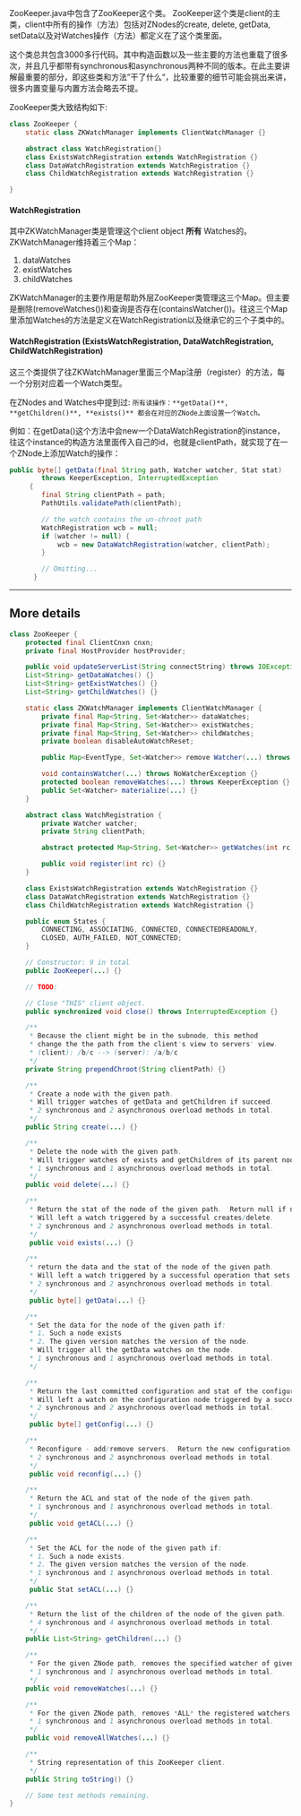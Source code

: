 ZooKeeper.java中包含了ZooKeeper这个类。 ZooKeeper这个类是client的主类，client中所有的操作（方法）包括对ZNodes的create, delete, getData, setData以及对Watches操作（方法）都定义在了这个类里面。

这个类总共包含3000多行代码。其中构造函数以及一些主要的方法也重载了很多次，并且几乎都带有synchronous和asynchronous两种不同的版本。在此主要讲解最重要的部分，即这些类和方法”干了什么“，比较重要的细节可能会挑出来讲，很多内置变量与内置方法会略去不提。

ZooKeeper类大致结构如下:
```java
class ZooKeeper {
    static class ZKWatchManager implements ClientWatchManager {}

    abstract class WatchRegistration{}
    class ExistsWatchRegistration extends WatchRegistration {}
    class DataWatchRegistration extends WatchRegistration {}
    class ChildWatchRegistration extends WatchRegistration {}

}
```
#### WatchRegistration

其中Z​KWatchManager类是管理这个client object **所有** Watches的。
ZKWatchManager维持着三个Map：
1. dataWatches
2. existWatches
3. childWatches

ZKWatchManager的主要作用是帮助外层ZooKeeper类管理这三个Map。但主要是删除(removeWatches())和查询是否存在(containsWatcher())。往这三个Map里添加Watches的方法是定义在WatchRegistration以及继承它的三个子类中的。

#### WatchRegistration (ExistsWatchRegistration, DataWatchRegistration, ChildWatchRegistration)

这三个类提供了往ZKWatchManager里面三个Map注册（register）的方法，每一个分别对应着一个Watch类型。

在ZNodes and Watches中提到过:
`所有读操作：**getData()**, **getChildren()**, **exists()** 都会在对应的ZNode上面设置一个Watch。`

例如：在getData()这个方法中会new一个DataWatchRegistration的instance，往这个instance的构造方法里面传入自己的id，也就是clientPath，就实现了在一个ZNode上添加Watch的操作：
```java
public byte[] getData(final String path, Watcher watcher, Stat stat)
        throws KeeperException, InterruptedException
     {
        final String clientPath = path;
        PathUtils.validatePath(clientPath);

        // the watch contains the un-chroot path
        WatchRegistration wcb = null;
        if (watcher != null) {
            wcb = new DataWatchRegistration(watcher, clientPath);
        }

        // Omitting...
      }

```



---
## More details
``` java
class ZooKeeper {
    protected final ClientCnxn cnxn;
    private final HostProvider hostProvider;

    public void updateServerList(String connectString) throws IOException {}
    List<String> getDataWatches() {}
    List<String> getExistWatches() {}
    List<String> getChildWatches() {}

    static class ZKWatchManager implements ClientWatchManager {
        private final Map<String, Set<Watcher>> dataWatches;
        private final Map<String, Set<Watcher>> existWatches;
        private final Map<String, Set<Watcher>> childWatches;
        private boolean disableAutoWatchReset;

        public Map<EventType, Set<Watcher>> remove Watcher(...) throws KeeperException {}

        void containsWatcher(...) throws NoWatcherException {}
        protected boolean removeWatches(...) throws KeeperException {}
        public Set<Watcher> materialize(...) {}
    }

    abstract class WatchRegistration {
        private Watcher watcher;
        private String clientPath;

        abstract protected Map<String, Set<Watcher>> getWatches(int rc);

        public void register(int rc) {}
    }

    class ExistsWatchRegistration extends WatchRegistration {}
    class DataWatchRegistration extends WatchRegistration {}
    class ChildWatchRegistration extends WatchRegistration {}

    public enum States {
        CONNECTING, ASSOCIATING, CONNECTED, CONNECTEDREADONLY,
        CLOSED, AUTH_FAILED, NOT_CONNECTED;
    }

    // Constructor: 9 in total
    public ZooKeeper(...) {}

    // TODO:

    // Close "THIS" client object.
    public synchronized void close() throws InterruptedException {}

    /**
     * Because the client might be in the subnode, this method
     * change the the path from the client's view to servers' view.
     * (client): /b/c --> (server): /a/b/c
     */
    private String prependChroot(String clientPath) {}

    /**
     * Create a node with the given path.  
     * Will trigger watches of getData and getChildren if succeed.
     * 2 synchronous and 2 asynchronous overload methods in total.
     */
    public String create(...) {}

    /**
     * Delete the node with the given path.
     * Will trigger watches of exists and getChildren of its parent node if succeed.
     * 1 synchronous and 1 asynchronous overload methods in total.
     */
    public void delete(...) {}

    /**
     * Return the stat of the node of the given path.  Return null if no such a node exists.
     * Will left a watch triggered by a successful creates/delete.
     * 2 synchronous and 2 asynchronous overload methods in total.
     */
     public void exists(...) {}

    /**
     * return the data and the stat of the node of the given path.
     * Will left a watch triggered by a successful operation that sets data on the node.
     * 2 synchronous and 2 asynchronous overload methods in total.
     */
     public byte[] getData(...) {}

    /**
     * Set the data for the node of the given path if:
     * 1. Such a node exists
     * 2. The given version matches the version of the node.
     * Will trigger all the getData watches on the node.
     * 1 synchronous and 1 asynchronous overload methods in total.
     */

    /**
     * Return the last committed configuration and stat of the configuration.
     * Will left a watch on the configuration node triggered by a successful reconfig.
     * 2 synchronous and 2 asynchronous overload methods in total.
     */
     public byte[] getConfig(...) {}

    /**
     * Reconfigure - add/remove servers.  Return the new configuration.
     * 2 synchronous and 2 asynchronous overload methods in total.
     */
     public void reconfig(...) {}

    /**
     * Return the ACL and stat of the node of the given path.
     * 1 synchronous and 1 asynchronous overload methods in total.
     */
     public void getACL(...) {}

    /**
     * Set the ACL for the node of the given path if:
     * 1. Such a node exists.
     * 2. The given version matches the version of the node.
     * 1 synchronous and 1 asynchronous overload methods in total.
     */
     public Stat setACL(...) {}

    /**
     * Return the list of the children of the node of the given path.
     * 4 synchronous and 4 asynchronous overload methods in total.
     */
    public List<String> getChildren(...) {}

    /**
     * For the given ZNode path, removes the specified watcher of given watcherType.
     * 1 synchronous and 1 asynchronous overload methods in total.
     */
    public void removeWatches(...) {}

    /**
     * For the given ZNode path, removes *ALL* the registered watchers of given watcherType.
     * 1 synchronous and 1 asynchronous overload methods in total.
     */
    public void removeAllWatches(...) {}

    /**
     * String representation of this ZooKeeper client.
     */
    public String toString() {}

    // Some test methods remaining.
}

```
